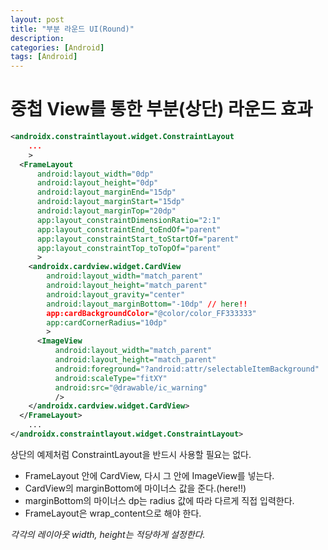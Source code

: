 ```yaml
---
layout: post
title: "부분 라운드 UI(Round)"
description: 
categories: [Android]
tags: [Android]
---
```


# 중첩 View를 통한 부분(상단) 라운드 효과

```xml
<androidx.constraintlayout.widget.ConstraintLayout
	...
    >
  <FrameLayout
      android:layout_width="0dp"
      android:layout_height="0dp"
      android:layout_marginEnd="15dp"
      android:layout_marginStart="15dp"
      android:layout_marginTop="20dp"
      app:layout_constraintDimensionRatio="2:1"
      app:layout_constraintEnd_toEndOf="parent"
      app:layout_constraintStart_toStartOf="parent"
      app:layout_constraintTop_toTopOf="parent"
      >
    <androidx.cardview.widget.CardView
        android:layout_width="match_parent"
        android:layout_height="match_parent"
        android:layout_gravity="center"
        android:layout_marginBottom="-10dp" // here!!
        app:cardBackgroundColor="@color/color_FF333333"
        app:cardCornerRadius="10dp"
        >
      <ImageView
          android:layout_width="match_parent"
          android:layout_height="match_parent"
          android:foreground="?android:attr/selectableItemBackground"
          android:scaleType="fitXY"
          android:src="@drawable/ic_warning"
          />
    </androidx.cardview.widget.CardView>
  </FrameLayout>
    ...
</androidx.constraintlayout.widget.ConstraintLayout>
```

상단의 예제처럼 ConstraintLayout을 반드시 사용할 필요는 없다.

- FrameLayout 안에 CardView, 다시 그 안에 ImageView를 넣는다.
- CardView의 marginBottom에 마이너스 값을 준다.(here!!)
- marginBottom의 마이너스 dp는 radius 값에 따라 다르게 직접 입력한다.
- FrameLayout은 wrap_content으로 해야 한다.



*각각의 레이아웃 width, height는 적당하게 설정한다.*